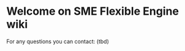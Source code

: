 <!-- TITLE: .Home -->
<!-- SUBTITLE: A quick summary of Home -->

# Welcome on SME Flexible Engine wiki

For any questions you can contact: (tbd)